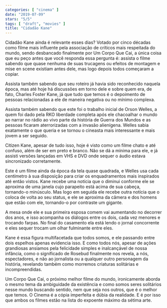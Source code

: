 ```yaml
---
categories: [ "cinema" ]
date: "2019-07-09"
stars: "5/5"
tags: [ "draft", "movies" ]
title: "Cidadão Kane"
---
```

Cidadão Kane ainda é relevante esses dias? Votado por cinco décadas
como filme mais influente pela associação de críticos mais respeitada
do mundo, sendo desbancado finalmente por Um Corpo Que Cai, a única coisa
que eu peço antes que você responda essa pergunta é: assista o filme
sabendo que quase nenhuma de suas trucagens ou efeitos de montagem e mise
en scene existiam antes dele, mas logo depois todos começaram a copiar.

Assista também sabendo que seu roteiro já havia sido reconhecido naquela
época, mas até hoje há discussões em torno dele e sobre quem era,
de fato, Charles Foster Kane, já que tudo que temos é o depoimento de
pessoas relacionadas a ele de maneira negativa ou no mínimo complexa.

Assista também sabendo que este foi o trabalho inicial de Orson Welles,
a quem foi dado pela RKO liberdade completa após ele chacoalhar o mundo
ao narrar no rádio ao vivo parte da história de Guerra dos Mundos e as
pessoas ficaram aterrorizadas com a invasão alienígena. Welles sabia
exatamente o que queria e se tornou o cineasta mais interessante e mais
jovem a ser seguido.

Citizen Kane, apesar de tudo isso, hoje é visto como um filme chato
e até confuso, além de ser em preto e branco. Não se dá a mínima
para ele, e já assisti versões lançadas em VHS e DVD onde sequer o
áudio estava sincronizado corretamente.

Este é um filme ainda da época da tela quase quadrada, e Welles usa
cada centímetro à sua disposição para criar os enquadramentos mais
inspirados até então vistos. Kane recebe uma notícia que o diminui
conforme ele se aproxima de uma janela cujo parapeito está acima de
sua cabeça, tornando-o minúsculo. Mas logo em seguida ele recebe outra
notícia que o coloca de volta ao seu status, e ele se aproxima da câmera
e dos homens que estão com ele, tornando-o por contraste um gigante.

A mesa onde ele e sua primeira esposa comem vai aumentando no decorrer
dos anos, e isso acompanha os diálogos entre os dois, cada vez menores
e trocando farpas. No final do casamento ela está lendo o jornal
concorrente e eles sequer trocam um olhar fulminante entre eles.

Kane é essa figura multifacetada que todos somos, e ele passando entre
dois espelhos apenas evidencia isso. E como todos nós, apesar de ações
grandiosas ansiamos pela felicidade simples e inalcançável de nossa
infância, como o significado de Rosebud finalmente nos revela, a nós,
espectadores, e não ao jornalista ou a qualquer outro personagem da
história, revelando também como morremos criaturas solitárias e
incompreendidas.

Um Corpo Que Cai, o próximo melhor filme do mundo, ironicamente aborda o
mesmo tema da ambiguidade da existência e como somos seres solitários
nesse mundo buscando sentido, nem que seja nos outros, que é o melhor
que temos. O Cinema é a cópia imperfeita e dúbia da realidade. E
é por isso que ambos os filmes estão na lista do expoente máximo da
sétima arte.
